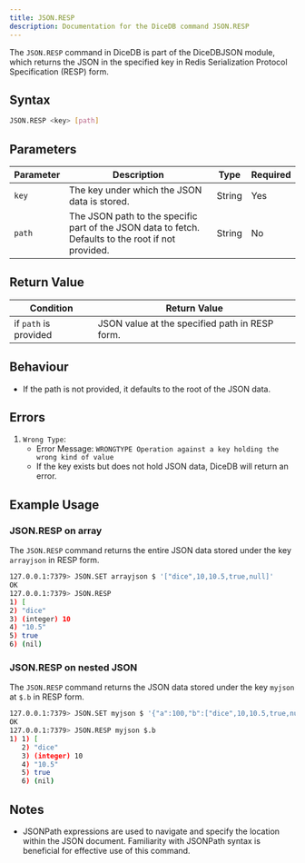 ```yaml
---
title: JSON.RESP
description: Documentation for the DiceDB command JSON.RESP
---
```


The `JSON.RESP` command in DiceDB is part of the DiceDBJSON module, which returns the JSON in the specified key in Redis Serialization Protocol Specification (RESP) form.

## Syntax

```bash
JSON.RESP <key> [path]
```

## Parameters

| Parameter | Description                                                                                         | Type   | Required |
| --------- | --------------------------------------------------------------------------------------------------- | ------ | -------- |
| `key`     | The key under which the JSON data is stored.                                                        | String | Yes      |
| `path`    | The JSON path to the specific part of the JSON data to fetch. Defaults to the root if not provided. | String | No       |

## Return Value

| Condition             | Return Value                                   |
| --------------------- | ---------------------------------------------- |
| if `path` is provided | JSON value at the specified path in RESP form. |

## Behaviour

- If the path is not provided, it defaults to the root of the JSON data.

## Errors

1. `Wrong Type`:
   - Error Message: `WRONGTYPE Operation against a key holding the wrong kind of value`
   - If the key exists but does not hold JSON data, DiceDB will return an error.

## Example Usage

### JSON.RESP on array

The `JSON.RESP` command returns the entire JSON data stored under the key `arrayjson` in RESP form.

```bash
127.0.0.1:7379> JSON.SET arrayjson $ '["dice",10,10.5,true,null]'
OK
127.0.0.1:7379> JSON.RESP
1) [
2) "dice"
3) (integer) 10
4) "10.5"
5) true
6) (nil)
```

### JSON.RESP on nested JSON

The `JSON.RESP` command returns the JSON data stored under the key `myjson` at `$.b` in RESP form.

```bash
127.0.0.1:7379> JSON.SET myjson $ '{"a":100,"b":["dice",10,10.5,true,null]}'
OK
127.0.0.1:7379> JSON.RESP myjson $.b
1) 1) [
   2) "dice"
   3) (integer) 10
   4) "10.5"
   5) true
   6) (nil)
```

## Notes

- JSONPath expressions are used to navigate and specify the location within the JSON document. Familiarity with JSONPath syntax is beneficial for effective use of this command.

